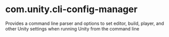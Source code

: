 # com.unity.cli-config-manager
Provides a command line parser and options to set editor, build, player, and other Unity settings when running Unity from the command line
